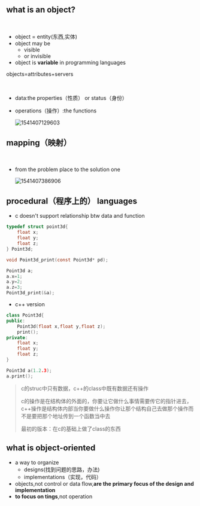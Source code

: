 ## what is an object?

​	

- object = entity(东西,实体)
- object may be
  - visible
  - or invisible
- object is **variable** in programming languages

objects=attributes+servers

​	

- data:the properties（性质） or status（身份）

- operations（操作）:the functions

  ![1541407129603](C:\Users\jixia\AppData\Roaming\Typora\typora-user-images\1541407129603.png)

## mapping（映射）

​	

- from the problem place to the solution one

  ![1541407386906](C:\Users\jixia\AppData\Roaming\Typora\typora-user-images\1541407386906.png)

## procedural（程序上的） languages

- c doesn't support relationship btw data and function

```c
typedef struct point3d{
    float x;
    float y;
    float z;
} Point3d;

void Point3d_print(const Point3d* pd);

Point3d a;
a.x=1;
a.y=2;
a.z=3;
Point3d_print(&a);
```

- c++ version

```cpp
class Point3d{
public:
    Point3d(float x,float y,float z);
    print();
private:
    float x;
    float y;
    float z;
}

Point3d a(1.2.3);
a.print();
```

> c的struc中只有数据，c++的class中既有数据还有操作
>
> c的操作是在结构体的外面的，你要让它做什么事情需要传它的指针进去，c++操作是结构体内部当你要做什么操作你让那个结构自己去做那个操作而不是要把那个地址传到一个函数当中去
>
> 最初的版本：在c的基础上做了class的东西

## what is object-oriented

- a way to organize
  - designs(找到问题的思路，办法)
  - implementations（实现，代码）
- objects,not control or data flow,**are the primary focus of the design and implementation**
- **to focus on tings**,not operation